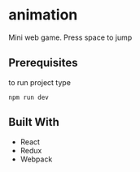 # animation

Mini web game. Press space to jump

## Prerequisites

to run project type

```
npm run dev
```

## Built With

* React
* Redux
* Webpack
